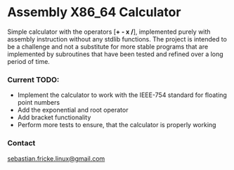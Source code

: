 # Assembly X86_64 Calculator

Simple calculator with the operators [**+ - x /**], implemented purely with assembly instruction without any stdlib functions. The project is intended to be a challenge and not a substitute for more stable programs that are implemented by subroutines that have been tested and refined over a long period of time.

### Current TODO:

* Implement the calculator to work with the IEEE-754 standard for floating point numbers
* Add the exponential and root operator
* Add bracket functionality
* Perform more tests to ensure, that the calculator is properly working

### Contact

sebastian.fricke.linux@gmail.com
